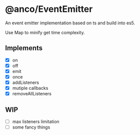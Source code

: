 # @anco/EventEmitter

An event emitter implementation based on ts and build into es5.

Use Map to minify get time complexity.

## Implements

- [x] on
- [x] off
- [x] emit
- [x] once
- [x] addListeners
- [x] mutiple callbacks
- [x] removeAllListeners

## WIP

- [ ] max listeners limitation
- [ ] some fancy things
